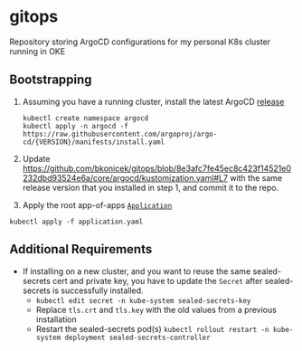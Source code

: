 # gitops

Repository storing ArgoCD configurations for my personal K8s cluster running in OKE

## Bootstrapping

1. Assuming you have a running cluster, install the latest ArgoCD [release](https://github.com/argoproj/argo-cd/releases)

    ```
    kubectl create namespace argocd
    kubectl apply -n argocd -f https://raw.githubusercontent.com/argoproj/argo-cd/{VERSION}/manifests/install.yaml
    ```

2. Update https://github.com/bkonicek/gitops/blob/8e3afc7fe45ec8c423f14521e0232dbd93524e6a/core/argocd/kustomization.yaml#L7 with the same release version that you installed in step 1, and commit it to the repo.

3. Apply the root app-of-apps [`Application`](https://github.com/bkonicek/gitops/blob/main/application.yaml)

```
kubectl apply -f application.yaml
```

## Additional Requirements
- If installing on a new cluster, and you want to reuse the same sealed-secrets cert and private key, you have to update the `Secret` after sealed-secrets is successfully installed.
    - `kubectl edit secret -n kube-system sealed-secrets-key`
    - Replace `tls.crt` and `tls.key` with the old values from a previous installation
    - Restart the sealed-secrets pod(s) `kubectl rollout restart -n kube-system deployment sealed-secrets-controller`